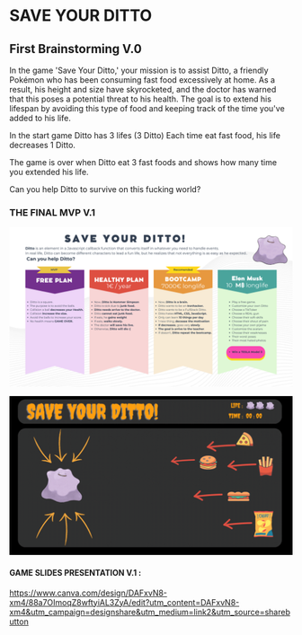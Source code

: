 # SAVE YOUR DITTO


## First Brainstorming V.0
In the game 'Save Your Ditto,' your mission is to assist Ditto, a friendly Pokémon who has been consuming fast food excessively at home. 
As a result, his height and size have skyrocketed, and the doctor has warned that this poses a potential threat to his health.
The goal is to extend his lifespan by avoiding this type of food and keeping track of the time you've added to his life.

In the start game Ditto has 3 lifes (3 Ditto)
Each time eat fast food, his life decreases 1 Ditto.

The game is over when Ditto eat 3 fast foods and shows how many time you extended his life.


Can you help Ditto to survive on this fucking world?

### THE FINAL MVP V.1

![INDEX PAGE](img/background.png)

![THIS IS THE GAME DESCRIPTION](img/game-description.gif)


#### GAME SLIDES PRESENTATION V.1 : 

https://www.canva.com/design/DAFxvN8-xm4/88a7OImoqZ8wftyiAL3ZyA/edit?utm_content=DAFxvN8-xm4&utm_campaign=designshare&utm_medium=link2&utm_source=sharebutton